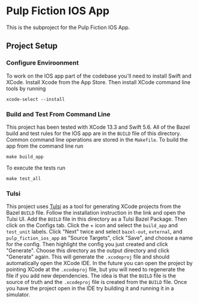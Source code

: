 # Pulp Fiction IOS App
This is the subproject for the Pulp Fiction IOS App.
## Project Setup
### Configure Enviroonment
To work on the IOS app part of the codebase you'll need to install Swift and XCode. Install Xcode from the  App Store. Then install XCode command line tools by running
```
xcode-select --install
```
### Build and Test From Command Line
This project has been tested with XCode 13.3 and Swift 5.6. All of the Bazel build and test rules for the IOS app are in the `BUILD` file of this directory. Common command line operations are stored in the `Makefile`. To build the app from the command line run
```
make build_app
```
To execute the tests run
```
make test_all
```
### Tulsi
This project uses [Tulsi](https://tulsi.bazel.build/docs/gettingstarted.html) as a tool for generating XCode projects from the Bazel `BUILD` file. Follow the installation instruction in the link and open the Tulsi UI. Add the `BUILD` file in this directory as a Tulsi Bazel Package. Then click on the Configs tab. Click the + icon and select the `build_app` and `test_unit` labels. Click "Next" twice and select `bazel-out`, `external`, and `pulp_fiction_ios_app` as "Source Targets", click "Save", and choose a name for the config. Then highlight the config you just created and click "Generate". Choose this directory as the output directory and click "Generate" again. This will generate the `.xcodeproj` file and should automatically open the XCode IDE. In the future you can open the project by pointing XCode at the `.xcodeproj` file, but you will need to regenerate the file if you add new dependencies. The idea is that the `BUILD` file is the source of truth and the `.xcodeproj` file is created from the `BUILD` file. Once you have the project open in the IDE try building it and running it in a simulator.  
